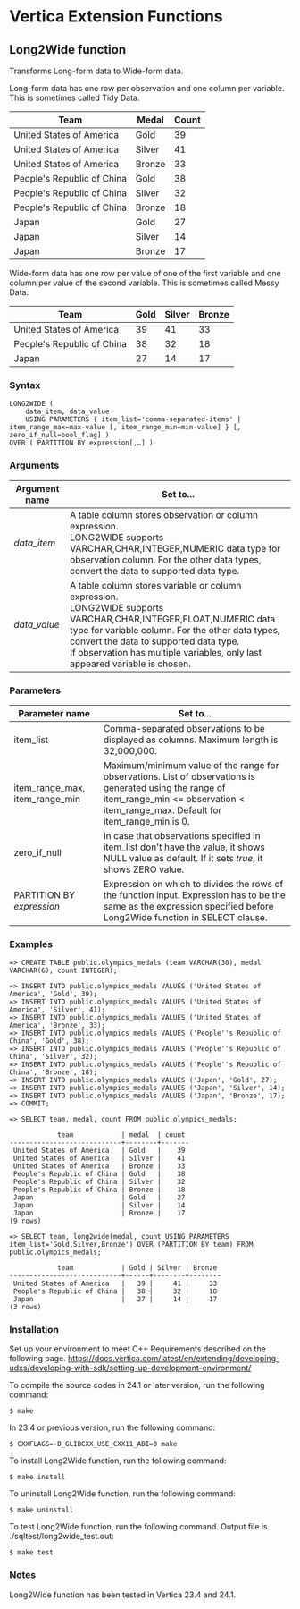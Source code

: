 # Vertica Extension Functions

## Long2Wide function

Transforms Long-form data to Wide-form data.

Long-form data has one row per observation and one column per variable. This is sometimes called Tidy Data.

|Team|Medal|Count|
|--|--|--|
|United States of America|Gold|39|
|United States of America|Silver|41|
|United States of America|Bronze|33|
|People's Republic of China|Gold|38|
|People's Republic of China|Silver|32|
|People's Republic of China|Bronze|18|
|Japan|Gold|27|
|Japan|Silver|14|
|Japan|Bronze|17|

Wide-form data has one row per value of one of the first variable and one column per value of the second variable. This is sometimes called Messy Data.

|Team|Gold|Silver|Bronze|
|--|--|--|--|
|United States of America|39|41|33|
|People's Republic of China|38|32|18|
|Japan|27|14|17|

### Syntax

```
LONG2WIDE (
    data_item, data_value
    USING PARAMETERS { item_list='comma-separated-items' | item_range_max=max-value [, item_range_min=min-value] } [, zero_if_null=bool_flag] )
OVER ( PARTITION BY expression[,…] )
```

### Arguments
|Argument name|Set to...|
|--|--|
|_data_item_|A table column stores observation or column expression.<br/>LONG2WIDE supports VARCHAR,CHAR,INTEGER,NUMERIC data type for observation column. For the other data types, convert the data to supported data type.|
|_data_value_|A table column stores variable or column expression.<br/>LONG2WIDE supports VARCHAR,CHAR,INTEGER,FLOAT,NUMERIC data type for variable column. For the other data types, convert the data to supported data type.<br/>If observation has multiple variables, only last appeared variable is chosen.|

### Parameters
|Parameter name|Set to...|
|--|--|
|item_list|Comma-separated observations to be displayed as columns. Maximum length is 32,000,000.|
|item_range_max, item_range_min|Maximum/minimum value of the range for observations. List of observations is generated using the range of item_range_min <= observation < item_range_max. Default for item_range_min is 0.|
|zero_if_null|In case that observations specified in item_list don't have the value, it shows NULL value as default. If it sets _true_, it shows ZERO value.|
|PARTITION BY _expression_|Expression on which to divides the rows of the function input. Expression has to be the same as the expression specified before Long2Wide function in SELECT clause.|

### Examples

```
=> CREATE TABLE public.olympics_medals (team VARCHAR(30), medal VARCHAR(6), count INTEGER);

=> INSERT INTO public.olympics_medals VALUES ('United States of America', 'Gold', 39);
=> INSERT INTO public.olympics_medals VALUES ('United States of America', 'Silver', 41);
=> INSERT INTO public.olympics_medals VALUES ('United States of America', 'Bronze', 33);
=> INSERT INTO public.olympics_medals VALUES ('People''s Republic of China', 'Gold', 38);
=> INSERT INTO public.olympics_medals VALUES ('People''s Republic of China', 'Silver', 32);
=> INSERT INTO public.olympics_medals VALUES ('People''s Republic of China', 'Bronze', 18);
=> INSERT INTO public.olympics_medals VALUES ('Japan', 'Gold', 27);
=> INSERT INTO public.olympics_medals VALUES ('Japan', 'Silver', 14);
=> INSERT INTO public.olympics_medals VALUES ('Japan', 'Bronze', 17);
=> COMMIT;

=> SELECT team, medal, count FROM public.olympics_medals;

            team            | medal  | count
----------------------------+--------+-------
 United States of America   | Gold   |    39
 United States of America   | Silver |    41
 United States of America   | Bronze |    33
 People's Republic of China | Gold   |    38
 People's Republic of China | Silver |    32
 People's Republic of China | Bronze |    18
 Japan                      | Gold   |    27
 Japan                      | Silver |    14
 Japan                      | Bronze |    17
(9 rows)

=> SELECT team, long2wide(medal, count USING PARAMETERS item_list='Gold,Silver,Bronze') OVER (PARTITION BY team) FROM public.olympics_medals;

            team            | Gold | Silver | Bronze
----------------------------+------+--------+--------
 United States of America   |   39 |     41 |     33
 People's Republic of China |   38 |     32 |     18
 Japan                      |   27 |     14 |     17
(3 rows)
```

### Installation

Set up your environment to meet C++ Requirements described on the following page.
https://docs.vertica.com/latest/en/extending/developing-udxs/developing-with-sdk/setting-up-development-environment/

To compile the source codes in 24.1 or later version, run the following command:

```
$ make
```

In 23.4 or previous version, run the following command:

```
$ CXXFLAGS=-D_GLIBCXX_USE_CXX11_ABI=0 make
```

To install Long2Wide function, run the following command:

```
$ make install
```

To uninstall Long2Wide function, run the following command:

```
$ make uninstall
```

To test Long2Wide function, run the following command. Output file is ./sqltest/long2wide_test.out:

```
$ make test
```

### Notes

Long2Wide function has been tested in Vertica 23.4 and 24.1.

